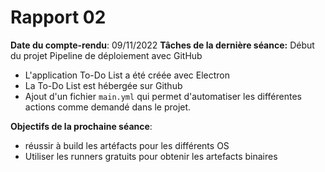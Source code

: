 # Rapport 02 
**Date du compte-rendu**: 09/11/2022
**Tâches de la dernière séance:** Début du projet Pipeline de déploiement avec GitHub
- L'application To-Do List a été créée avec Electron
- La To-Do List est hébergée sur Github
- Ajout d'un fichier `main.yml` qui permet d'automatiser les différentes actions comme demandé dans le projet.

**Objectifs de la prochaine séance**: 
- réussir à build les artéfacts pour les différents OS
- Utiliser les runners gratuits pour obtenir les artefacts binaires
